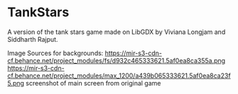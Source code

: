 # TankStars

A version of the tank stars game made on LibGDX by Viviana Longjam and Siddharth Rajput.

Image Sources for backgrounds:
https://mir-s3-cdn-cf.behance.net/project_modules/fs/d932c465333621.5af0ea8ca355a.png
https://mir-s3-cdn-cf.behance.net/project_modules/max_1200/a439b065333621.5af0ea8ca23f5.png
screenshot of main screen from original game
